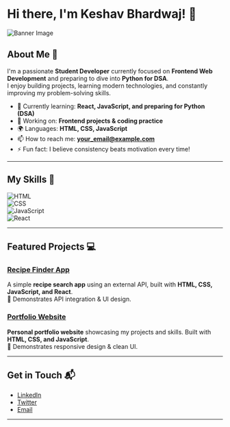 # Hi there, I'm Keshav Bhardwaj! 👋  

![Banner Image](your_banner_image_url_here)  

## About Me 🚀  

I'm a passionate **Student Developer** currently focused on **Frontend Web Development** and preparing to dive into **Python for DSA**.  
I enjoy building projects, learning modern technologies, and constantly improving my problem-solving skills.  

- 🌱 Currently learning: **React, JavaScript, and preparing for Python (DSA)**  
- 🔭 Working on: **Frontend projects & coding practice**  
- 🌍 Languages: **HTML, CSS, JavaScript**  
- 📫 How to reach me: **your_email@example.com**  
- ⚡ Fun fact: I believe consistency beats motivation every time!  

---

## My Skills 🧠  

![HTML](https://img.shields.io/badge/-HTML-E34F26?style=flat-square&logo=html5&logoColor=white)  
![CSS](https://img.shields.io/badge/-CSS-1572B6?style=flat-square&logo=css3&logoColor=white)  
![JavaScript](https://img.shields.io/badge/-JavaScript-F7DF1E?style=flat-square&logo=javascript&logoColor=black)  
![React](https://img.shields.io/badge/-React-61DAFB?style=flat-square&logo=react&logoColor=black)  

---

## Featured Projects 💻  

### [Recipe Finder App](#)  
A simple **recipe search app** using an external API, built with **HTML, CSS, JavaScript, and React**.  
📌 Demonstrates API integration & UI design.  

### [Portfolio Website](#)  
**Personal portfolio website** showcasing my projects and skills. Built with **HTML, CSS, and JavaScript**.  
📌 Demonstrates responsive design & clean UI.  

---

## Get in Touch 📬  

- [LinkedIn](your_linkedin_profile_link)  
- [Twitter](your_twitter_profile_link)  
- [Email](mailto:your_email@example.com)  

---
